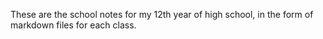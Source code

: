 These are the school notes for my 12th year of high school, in the form of markdown files for each class.